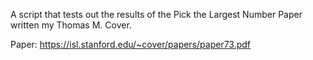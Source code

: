 A script that tests out the results of the Pick the Largest Number Paper written my Thomas M. Cover.

Paper: https://isl.stanford.edu/~cover/papers/paper73.pdf
